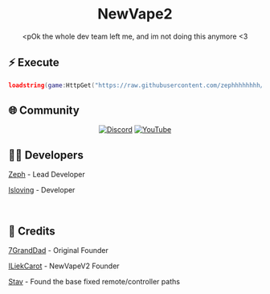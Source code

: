 <div align="center">
  
  # NewVape2

  <pOk the whole dev team left me, and im not doing this anymore <3
  
</div>

## ⚡ Execute

```lua
loadstring(game:HttpGet("https://raw.githubusercontent.com/zephhhhhhhh/NewVape2/main/NewMainScript.lua", true))()
```

## 🌐 Community

<div align="center">
  
  [![Discord](https://img.shields.io/badge/Discord-Join%20Now-5865F2?style=for-the-badge&logo=discord&logoColor=white)](https://discord.gg/37PdRkKtG2)
  [![YouTube](https://img.shields.io/badge/YouTube-Subscribe-FF0000?style=for-the-badge&logo=youtube&logoColor=white)](https://www.youtube.com/@zephthecutie)
  
</div>

## 👨‍💻 Developers



[Zeph](https://slat.cc/zephhh) - Lead Developer

[Isloving](https://github.com/zephhhhhhhh) - Developer



<br/>

## 🙏 Credits

[7GrandDad](https://github.com/7GrandDadPGN) - Original Founder

[ILiekCarot](https://github.com/ILiekCarot) - NewVapeV2 Founder

[Stav](https://github.com/sstvskids/VapeV4ForRoblox) - Found the base fixed remote/controller paths
